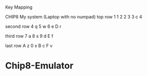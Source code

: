 Key Mapping

CHIP8   My system (Laptop with no numpad)
top row
1       1
2       2
3       3
c       4

second row
4       q
5       w
6       e
D       r

third row
7       a
8       s
9       d
E       f

last row
A       z
0       x
B       c
F       v
# Chip8-Emulator
